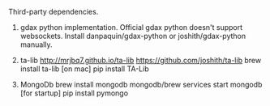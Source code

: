 Third-party dependencies.

1. gdax python implementation.
	Official gdax python doesn't support websockets. Install danpaquin/gdax-python or joshith/gdax-python manually.
	
2. ta-lib
	http://mrjbq7.github.io/ta-lib
	https://github.com/joshith/ta-lib
	brew install ta-lib       [on mac] 
	pip install TA-Lib
	
3. MongoDb
	brew install mongodb
	mongodb/brew services start mongodb [for startup]
	pip install pymongo